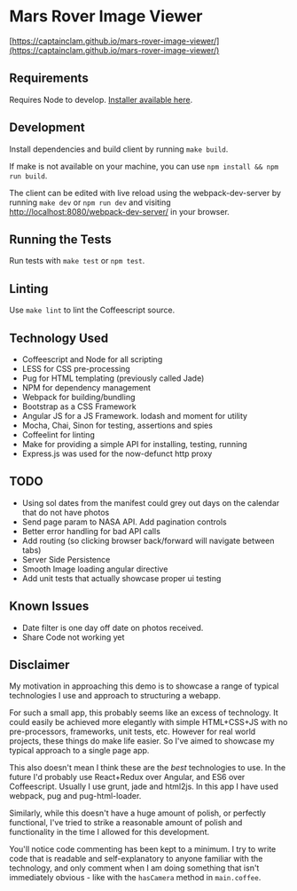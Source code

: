 # Mars Rover Image Viewer

[https://captainclam.github.io/mars-rover-image-viewer/](https://captainclam.github.io/mars-rover-image-viewer/)

## Requirements

Requires Node to develop. [Installer available here](https://nodejs.org/en/).

## Development

Install dependencies and build client by running `make build`.

If make is not available on your machine, you can use `npm install && npm run build`.

The client can be edited with live reload using the webpack-dev-server by running `make dev` or `npm run dev` and visiting [http://localhost:8080/webpack-dev-server/](http://localhost:8080/webpack-dev-server/) in your browser.

## Running the Tests

Run tests with `make test` or `npm test`.

## Linting

Use `make lint` to lint the Coffeescript source.

## Technology Used

- Coffeescript and Node for all scripting
- LESS for CSS pre-processing
- Pug for HTML templating (previously called Jade)
- NPM for dependency management
- Webpack for building/bundling
- Bootstrap as a CSS Framework
- Angular JS for a JS Framework. lodash and moment for utility
- Mocha, Chai, Sinon for testing, assertions and spies
- Coffeelint for linting
- Make for providing a simple API for installing, testing, running
- Express.js was used for the now-defunct http proxy

## TODO

- Using sol dates from the manifest could grey out days on the calendar that do not have photos
- Send page param to NASA API. Add pagination controls
- Better error handling for bad API calls
- Add routing (so clicking browser back/forward will navigate between tabs)
- Server Side Persistence
- Smooth Image loading angular directive
- Add unit tests that actually showcase proper ui testing

## Known Issues

- Date filter is one day off date on photos received.
- Share Code not working yet


## Disclaimer

My motivation in approaching this demo is to showcase a range of typical technologies I use and approach to structuring a webapp.

For such a small app, this probably seems like an excess of technology. It could easily be achieved more elegantly with simple HTML+CSS+JS with no pre-processors, frameworks, unit tests, etc. However for real world projects, these things do make life easier. So I've aimed to showcase my typical approach to a single page app.

This also doesn't mean I think these are the *best* technologies to use. In the future I'd probably use React+Redux over Angular, and ES6 over Coffeescript. Usually I use grunt, jade and html2js. In this app I have used webpack, pug and pug-html-loader.

Similarly, while this doesn't have a huge amount of polish, or perfectly functional, I've tried to strike a reasonable amount of polish and functionality in the time I allowed for this development.

You'll notice code commenting has been kept to a minimum. I try to write code that is readable and self-explanatory to anyone familiar with the technology, and only comment when I am doing something that isn't immediately obvious - like with the `hasCamera` method in `main.coffee`.

